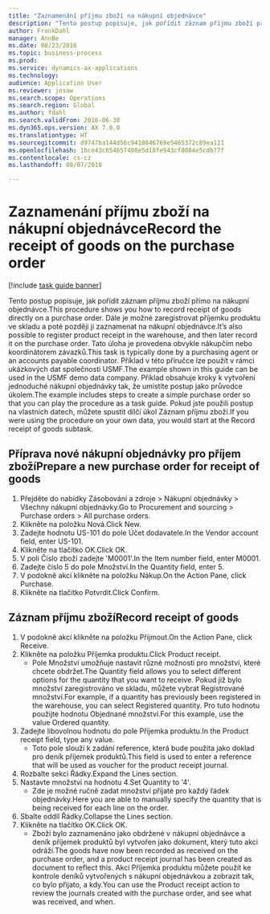 ```yaml
--- 
title: "Zaznamenání příjmu zboží na nákupní objednávce"
description: "Tento postup popisuje, jak pořídit záznam příjmu zboží přímo na nákupní objednávce."
author: FrankDahl
manager: AnnBe
ms.date: 08/23/2016
ms.topic: business-process
ms.prod: 
ms.service: dynamics-ax-applications
ms.technology: 
audience: Application User
ms.reviewer: josaw
ms.search.scope: Operations
ms.search.region: Global
ms.author: fdahl
ms.search.validFrom: 2016-06-30
ms.dyn365.ops.version: AX 7.0.0
ms.translationtype: HT
ms.sourcegitcommit: d9747ba144d56c9410846769e5465372c89ea111
ms.openlocfilehash: 1bce43c654657408e5d18fe943cf8084e5cdb77f
ms.contentlocale: cs-cz
ms.lasthandoff: 08/07/2018

---
```

# <a name="record-the-receipt-of-goods-on-the-purchase-order"></a><span data-ttu-id="7e9f7-103">Zaznamenání příjmu zboží na nákupní objednávce</span><span class="sxs-lookup"><span data-stu-id="7e9f7-103">Record the receipt of goods on the purchase order</span></span>

[!include [task guide banner](../../includes/task-guide-banner.md)]

<span data-ttu-id="7e9f7-104">Tento postup popisuje, jak pořídit záznam příjmu zboží přímo na nákupní objednávce.</span><span class="sxs-lookup"><span data-stu-id="7e9f7-104">This procedure shows you how to record receipt of goods directly on a purchase order.</span></span> <span data-ttu-id="7e9f7-105">Dále je možné zaregistrovat příjemku produktu ve skladu a poté později ji zaznamenat na nákupní objednávce.</span><span class="sxs-lookup"><span data-stu-id="7e9f7-105">It’s also possible to register product receipt in the warehouse, and then later record it on the purchase order.</span></span> <span data-ttu-id="7e9f7-106">Tato úloha je provedena obvykle nákupčím nebo koordinátorem závazků.</span><span class="sxs-lookup"><span data-stu-id="7e9f7-106">This task is typically done by a purchasing agent or an accounts payable coordinator.</span></span> <span data-ttu-id="7e9f7-107">Příklad v této příručce lze použít v rámci ukázkových dat společnosti USMF.</span><span class="sxs-lookup"><span data-stu-id="7e9f7-107">The example shown in this guide can be used in the USMF demo data company.</span></span> <span data-ttu-id="7e9f7-108">Příklad obsahuje kroky k vytvoření jednoduché nákupní objednávky tak, že umístíte postup jako průvodce úkolem.</span><span class="sxs-lookup"><span data-stu-id="7e9f7-108">The example includes steps to create a simple purchase order so that you can play the procedure as a task guide.</span></span> <span data-ttu-id="7e9f7-109">Pokud jste použili postup na vlastních datech, můžete spustit dílčí úkol Záznam příjmu zboží.</span><span class="sxs-lookup"><span data-stu-id="7e9f7-109">If you were using the procedure on your own data, you would start at the Record receipt of goods subtask.</span></span>


## <a name="prepare-a-new-purchase-order-for-receipt-of-goods"></a><span data-ttu-id="7e9f7-110">Příprava nové nákupní objednávky pro příjem zboží</span><span class="sxs-lookup"><span data-stu-id="7e9f7-110">Prepare a new purchase order for receipt of goods</span></span>
1. <span data-ttu-id="7e9f7-111">Přejděte do nabídky Zásobování a zdroje > Nákupní objednávky > Všechny nákupní objednávky.</span><span class="sxs-lookup"><span data-stu-id="7e9f7-111">Go to Procurement and sourcing > Purchase orders > All purchase orders.</span></span>
2. <span data-ttu-id="7e9f7-112">Klikněte na položku Nová.</span><span class="sxs-lookup"><span data-stu-id="7e9f7-112">Click New.</span></span>
3. <span data-ttu-id="7e9f7-113">Zadejte hodnotu US-101 do pole Účet dodavatele.</span><span class="sxs-lookup"><span data-stu-id="7e9f7-113">In the Vendor account field, enter US-101.</span></span>
4. <span data-ttu-id="7e9f7-114">Klikněte na tlačítko OK.</span><span class="sxs-lookup"><span data-stu-id="7e9f7-114">Click OK.</span></span>
5. <span data-ttu-id="7e9f7-115">V poli Číslo zboží zadejte 'M0001'.</span><span class="sxs-lookup"><span data-stu-id="7e9f7-115">In the Item number field, enter M0001.</span></span>
6. <span data-ttu-id="7e9f7-116">Zadejte číslo 5 do pole Množství.</span><span class="sxs-lookup"><span data-stu-id="7e9f7-116">In the Quantity field, enter 5.</span></span>
7. <span data-ttu-id="7e9f7-117">V podokně akcí klikněte na položku Nákup.</span><span class="sxs-lookup"><span data-stu-id="7e9f7-117">On the Action Pane, click Purchase.</span></span>
8. <span data-ttu-id="7e9f7-118">Klikněte na tlačítko Potvrdit.</span><span class="sxs-lookup"><span data-stu-id="7e9f7-118">Click Confirm.</span></span>

## <a name="record-receipt-of-goods"></a><span data-ttu-id="7e9f7-119">Záznam příjmu zboží</span><span class="sxs-lookup"><span data-stu-id="7e9f7-119">Record receipt of goods</span></span>
1. <span data-ttu-id="7e9f7-120">V podokně akcí klikněte na položku Přijmout.</span><span class="sxs-lookup"><span data-stu-id="7e9f7-120">On the Action Pane, click Receive.</span></span>
2. <span data-ttu-id="7e9f7-121">Klikněte na položku Příjemka produktu.</span><span class="sxs-lookup"><span data-stu-id="7e9f7-121">Click Product receipt.</span></span>
    * <span data-ttu-id="7e9f7-122">Pole Množství umožňuje nastavit různé možnosti pro množství, které chcete obdržet.</span><span class="sxs-lookup"><span data-stu-id="7e9f7-122">The Quantity field allows you to select different options for the quantity that you want to receive.</span></span> <span data-ttu-id="7e9f7-123">Pokud již bylo množství zaregistrováno ve skladu, můžete vybrat Registrované množství.</span><span class="sxs-lookup"><span data-stu-id="7e9f7-123">For example, if a quantity has previously been registered in the warehouse, you can select Registered quantity.</span></span>  <span data-ttu-id="7e9f7-124">Pro tuto hodnotu použijte hodnotu Objednané množství.</span><span class="sxs-lookup"><span data-stu-id="7e9f7-124">For this example, use the value Ordered quantity.</span></span>   
3. <span data-ttu-id="7e9f7-125">Zadejte libovolnou hodnotu do pole Příjemka produktu.</span><span class="sxs-lookup"><span data-stu-id="7e9f7-125">In the Product receipt field, type any value.</span></span>
    * <span data-ttu-id="7e9f7-126">Toto pole slouží k zadání reference, která bude použita jako doklad pro deník příjemek produktů.</span><span class="sxs-lookup"><span data-stu-id="7e9f7-126">This field is used to enter a reference that will be used as voucher for the product receipt journal.</span></span>  
4. <span data-ttu-id="7e9f7-127">Rozbalte sekci Řádky.</span><span class="sxs-lookup"><span data-stu-id="7e9f7-127">Expand the Lines section.</span></span>
5. <span data-ttu-id="7e9f7-128">Nastavte množství na hodnotu 4.</span><span class="sxs-lookup"><span data-stu-id="7e9f7-128">Set Quantity to '4'.</span></span>
    * <span data-ttu-id="7e9f7-129">Zde je možné ručně zadat množství přijaté pro každý řádek objednávky.</span><span class="sxs-lookup"><span data-stu-id="7e9f7-129">Here you are able to manually specify the quantity that is being received for each line on the order.</span></span>  
6. <span data-ttu-id="7e9f7-130">Sbalte oddíl Řádky.</span><span class="sxs-lookup"><span data-stu-id="7e9f7-130">Collapse the Lines section.</span></span>
7. <span data-ttu-id="7e9f7-131">Klikněte na tlačítko OK.</span><span class="sxs-lookup"><span data-stu-id="7e9f7-131">Click OK.</span></span>
    * <span data-ttu-id="7e9f7-132">Zboží bylo zaznamenáno jako obdržené v nákupní objednávce a deník příjemek produktů byl vytvořen jako dokument, který tuto akci odráží.</span><span class="sxs-lookup"><span data-stu-id="7e9f7-132">The goods have now been recorded as received on the purchase order, and a product receipt journal has been created as document to reflect this.</span></span> <span data-ttu-id="7e9f7-133">Akci Příjemka produktu můžete použít ke kontrole deníků vytvořených s nákupní objednávkou a zobrazit tak, co bylo přijato, a kdy.</span><span class="sxs-lookup"><span data-stu-id="7e9f7-133">You can use the Product receipt action to review the journals created with the purchase order, and see what was received, and when.</span></span>  


